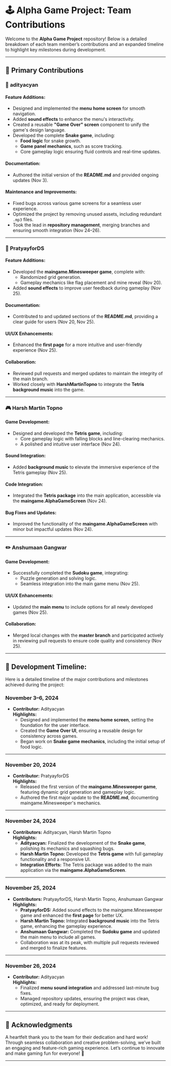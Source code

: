 # 🕹️ Alpha Game Project: Team Contributions

Welcome to the **Alpha Game Project** repository! 
Below is a detailed breakdown of each team member’s contributions and an expanded timeline to highlight key milestones during development.

---

## 📜 **Primary Contributions**

### 🚀 **adityacyan**
#### **Feature Additions:**
- Designed and implemented the **menu home screen** for smooth navigation.
- Added **sound effects** to enhance the menu's interactivity.
- Created a reusable **"Game Over" screen** component to unify the game's design language.
- Developed the complete **Snake game**, including:
  - **Food logic** for snake growth.
  - **Game panel mechanics**, such as score tracking.
  - Core gameplay logic ensuring fluid controls and real-time updates.

#### **Documentation:**
- Authored the initial version of the **README.md** and provided ongoing updates (Nov 3).

#### **Maintenance and Improvements:**
- Fixed bugs across various game screens for a seamless user experience.
- Optimized the project by removing unused assets, including redundant `.mp3` files.
- Took the lead in **repository management**, merging branches and ensuring smooth integration (Nov 24–26).

---

### 🎯 **PratyayforDS**
#### **Feature Additions:**
- Developed the **maingame.Minesweeper game**, complete with:
  - Randomized grid generation.
  - Gameplay mechanics like flag placement and mine reveal (Nov 20).
- Added **sound effects** to improve user feedback during gameplay (Nov 25).

#### **Documentation:**
- Contributed to and updated sections of the **README.md**, providing a clear guide for users (Nov 20, Nov 25).

#### **UI/UX Enhancements:**
- Enhanced the **first page** for a more intuitive and user-friendly experience (Nov 25).

#### **Collaboration:**
- Reviewed pull requests and merged updates to maintain the integrity of the main branch.
- Worked closely with **HarshMartinTopno** to integrate the **Tetris background music** into the game.

---

### 🎮 **Harsh Martin Topno**
#### **Game Development:**
- Designed and developed the **Tetris game**, including:
  - Core gameplay logic with falling blocks and line-clearing mechanics.
  - A polished and intuitive user interface (Nov 24).

#### **Sound Integration:**
- Added **background music** to elevate the immersive experience of the Tetris gameplay (Nov 25).

#### **Code Integration:**
- Integrated the **Tetris package** into the main application, accessible via the **maingame.AlphaGameScreen** (Nov 24).

#### **Bug Fixes and Updates:**
- Improved the functionality of the **maingame.AlphaGameScreen** with minor but impactful updates (Nov 24).

---

### ✏️ **Anshumaan Gangwar**
#### **Game Development:**
- Successfully completed the **Sudoku game**, integrating:
  - Puzzle generation and solving logic.
  - Seamless integration into the main game menu (Nov 25).

#### **UI/UX Enhancements:**
- Updated the **main menu** to include options for all newly developed games (Nov 25).

#### **Collaboration:**
- Merged local changes with the **master branch** and participated actively in reviewing pull requests to ensure code quality and consistency (Nov 25).

---

## 📅 **Development Timeline:**

Here is a detailed timeline of the major contributions and milestones achieved during the project:

### **November 3–6, 2024**
- **Contributor:** Adityacyan  
  **Highlights:**
  - Designed and implemented the **menu home screen**, setting the foundation for the user interface.
  - Created the **Game Over UI**, ensuring a reusable design for consistency across games.
  - Began work on **Snake game mechanics**, including the initial setup of food logic.

---

### **November 20, 2024**
- **Contributor:** PratyayforDS  
  **Highlights:**
  - Released the first version of the **maingame.Minesweeper game**, featuring dynamic grid generation and gameplay logic.
  - Authored the first major update to the **README.md**, documenting maingame.Minesweeper's mechanics.

---

### **November 24, 2024**
- **Contributors:** Adityacyan, Harsh Martin Topno  
  **Highlights:**
  - **Adityacyan:** Finalized the development of the **Snake game**, polishing its mechanics and squashing bugs.  
  - **Harsh Martin Topno:** Developed the **Tetris game** with full gameplay functionality and a responsive UI.
  - **Integration Efforts:** The Tetris package was added to the main application via the **maingame.AlphaGameScreen**.

---

### **November 25, 2024**
- **Contributors:** PratyayforDS, Harsh Martin Topno, Anshumaan Gangwar  
  **Highlights:**
  - **PratyayforDS:** Added sound effects to the maingame.Minesweeper game and enhanced the **first page** for better UX.  
  - **Harsh Martin Topno:** Integrated **background music** into the Tetris game, enhancing the gameplay experience.  
  - **Anshumaan Gangwar:** Completed the **Sudoku game** and updated the main menu to include all games.  
  - Collaboration was at its peak, with multiple pull requests reviewed and merged to finalize features.

---

### **November 26, 2024**
- **Contributor:** Adityacyan  
  **Highlights:**
  - Finalized **menu sound integration** and addressed last-minute bug fixes.
  - Managed repository updates, ensuring the project was clean, optimized, and ready for deployment.

---

## 🎉 **Acknowledgments**

A heartfelt thank you to the team for their dedication and hard work! Through seamless collaboration and creative problem-solving, we’ve built an engaging and feature-rich gaming experience. Let’s continue to innovate and make gaming fun for everyone! 🚀

---
